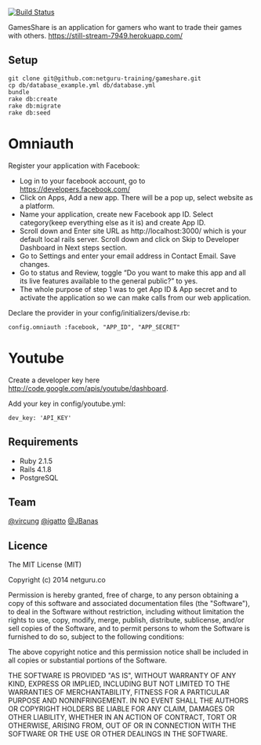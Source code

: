 [![Build Status](https://travis-ci.org/netguru-training/gameshare.svg?branch=master)](https://travis-ci.org/netguru-training/gameshare)

GamesShare is an application for gamers who want to trade their games with others.
https://still-stream-7949.herokuapp.com/

## Setup

```
git clone git@github.com:netguru-training/gameshare.git
cp db/database_example.yml db/database.yml
bundle
rake db:create
rake db:migrate
rake db:seed
```

# Omniauth

Register your application with Facebook:

* Log in to your facebook account, go to https://developers.facebook.com/
* Click on Apps, Add a new app. There will be a pop up, select website as a platform.
* Name your application, create new Facebook app ID. Select category(keep everything else as it is) and create App ID.
* Scroll down and Enter site URL as http://localhost:3000/ which is your default local rails server. Scroll down and click on Skip to Developer Dashboard in Next steps section.
* Go to Settings and enter your email address in Contact Email. Save changes.
* Go to status and Review, toggle “Do you want to make this app and all its live features available to the general public?” to yes.
* The whole purpose of step 1 was to get App ID & App secret and to activate the application so we can make calls from our web application.


Declare the provider in your config/initializers/devise.rb:
```
config.omniauth :facebook, "APP_ID", "APP_SECRET"
```

# Youtube
Create a developer key here http://code.google.com/apis/youtube/dashboard.

Add your key in config/youtube.yml:
```
dev_key: 'API_KEY'
```

## Requirements
* Ruby 2.1.5
* Rails 4.1.8
* PostgreSQL

## Team
[@vircung](https://github.com/vircung)
[@igatto](https://github.com/igatto)
[@JBanas](https://github.com/JBanas)

## Licence

The MIT License (MIT)

Copyright (c) 2014 netguru.co

Permission is hereby granted, free of charge, to any person obtaining a copy
of this software and associated documentation files (the "Software"), to deal
in the Software without restriction, including without limitation the rights
to use, copy, modify, merge, publish, distribute, sublicense, and/or sell
copies of the Software, and to permit persons to whom the Software is
furnished to do so, subject to the following conditions:

The above copyright notice and this permission notice shall be included in all
copies or substantial portions of the Software.

THE SOFTWARE IS PROVIDED "AS IS", WITHOUT WARRANTY OF ANY KIND, EXPRESS OR
IMPLIED, INCLUDING BUT NOT LIMITED TO THE WARRANTIES OF MERCHANTABILITY,
FITNESS FOR A PARTICULAR PURPOSE AND NONINFRINGEMENT. IN NO EVENT SHALL THE
AUTHORS OR COPYRIGHT HOLDERS BE LIABLE FOR ANY CLAIM, DAMAGES OR OTHER
LIABILITY, WHETHER IN AN ACTION OF CONTRACT, TORT OR OTHERWISE, ARISING FROM,
OUT OF OR IN CONNECTION WITH THE SOFTWARE OR THE USE OR OTHER DEALINGS IN THE
SOFTWARE.
